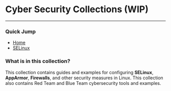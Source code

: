 # Cyber Security Collections (WIP)
***
### Quick Jump
- [Home](/README.md)
- [SELinux](/Security/SELinux.md)

### What is in this collection?
This collection contains guides and examples for configuring **SELinux**, **AppArmor**, **Firewalls**, and other security measures in Linux.
This collection also contains Red Team and Blue Team cybersecurity tools and examples.
